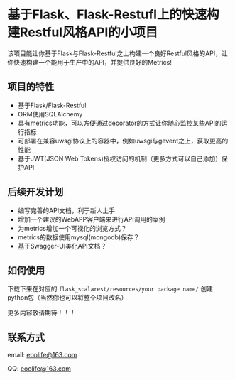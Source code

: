 # 基于Flask、Flask-Restufl上的快速构建Restful风格API的小项目

该项目能让你基于Flask与Flask-Restful之上构建一个良好Restful风格的API，让你快速构建一个能用于生产中的API，并提供良好的Metrics!

## 项目的特性

* 基于Flask/Flask-Restful
* ORM使用SQLAlchemy
* 具有metrics功能，可以方便通过decorator的方式让你随心监控某些API的运行指标
* 可部署在兼容uwsgi协议上的容器中，例如uwsgi与gevent之上，获取更高的性能
* 基于JWT(JSON Web Tokens)授权访问的机制（更多方式可以自己添加）保护API

## 后续开发计划

* 编写完善的API文档，利于新人上手
* 增加一个建议的WebAPP客户端来进行API调用的案例
* 为metrics增加一个可视化的浏览方式？
* metrics的数据使用mysql(mongodb)保存？
* 基于Swagger-UI美化API文档？
    
## 如何使用      

下载下来在对应的 `flask_scalarest/resources/your package name/` 创建python包（当然你也可以将整个项目改名）

更多内容敬请期待！！！


## 联系方式

email: eoolife@163.com

QQ: eoolife@163.com